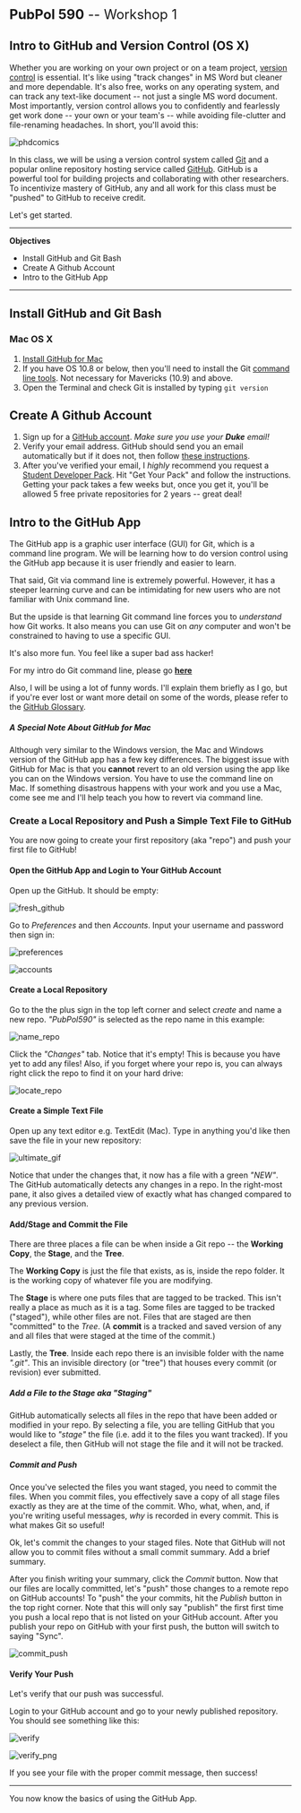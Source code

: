 <span style = "font-size: 170%">**PubPol 590** -- Workshop 1</span>

Intro to GitHub and Version Control (OS X)
---

Whether you are working on your own project or on a team project, [version control](http://git-scm.com/book/en/v2/Getting-Started-About-Version-Control) is essential. It's like using "track changes" in MS Word but cleaner and more dependable. It's also free, works on any operating system, and can track any text-like document -- not just a single MS word document. Most importantly, version control allows you to confidently and fearlessly get work done -- your own or your team's -- while avoiding file-clutter and file-renaming headaches. In short, you'll avoid this:

![phdcomics][00]

In this class, we will be using a version control system called [Git](http://git-scm.com/) and a popular online repository hosting service called [GitHub](https://github.com/). GitHub is a powerful tool for building projects and collaborating with other researchers. To incentivize mastery of GitHub, any and all work for this class must be "pushed" to GitHub to receive credit.

Let's get started.  

---

**Objectives**
<!-- MarkdownTOC depth=2 -->

- Install GitHub and Git Bash
- Create A Github Account
- Intro to the GitHub App

<!-- /MarkdownTOC -->

---

## Install GitHub and Git Bash
### Mac OS X
1. [Install GitHub for Mac](https://mac.github.com/)
2. If you have OS 10.8 or below, then you'll need to install the Git [command line tools](https://github.com/blog/1510-installing-git-from-github-for-mac). Not necessary for Mavericks (10.9) and above.
3. Open the Terminal and check Git is installed by typing `git version`

## Create A Github Account
1. Sign up for a [GitHub account](https://github.com/). *Make sure you use your __Duke__ email!*
2. Verify your email address. GitHub should send you an email automatically but if it does not, then follow [these instructions](https://help.github.com/articles/verifying-your-email-address/).
3. After you've verified your email, I *highly* recommend you request a [Student Developer Pack](https://education.github.com/pack). Hit "Get Your Pack" and follow the instructions. Getting your pack takes a few weeks but, once you get it, you'll be allowed 5 free private repositories for 2 years -- great deal!

## Intro to the GitHub App
The GitHub app is a graphic user interface (GUI) for Git, which is a command line program. We will be learning how to do version control using the GitHub app because it is user friendly and easier to learn.

That said, Git via command line is extremely powerful. However, it has a steeper learning curve and can be intimidating for new users who are not familiar with Unix command line. 

But the upside is that learning Git command line forces you to *understand* how Git works. It also means you can use Git on *any* computer and won't be constrained to having to use a specific GUI.

It's also more fun. You feel like a super bad ass hacker!

For my intro do Git command line, please go [**here**](https://github.com/ultinomics/Duke_PUBPOL590/blob/master/Workshop%201/01_intro_to_git_command_line.md)

Also, I will be using a lot of funny words. I'll explain them briefly as I go, but if you're ever lost or want more detail on some of the words, please refer to the [GitHub Glossary](https://help.github.com/articles/github-glossary/).


##### A Special Note About GitHub for Mac
Although very similar to the Windows version, the Mac and Windows version of the GitHub app has a few key differences. The biggest issue with GitHub for Mac is that you **cannot** revert to an old version using the app like you can on the Windows version. You have to use the command line on Mac. If something disastrous happens with your work and you use a Mac, come see me and I'll help teach you how to revert via command line.

### Create a Local Repository and Push a Simple Text File to GitHub
You are now going to create your first repository (aka "repo") and push your first file to GitHub!

#### Open the GitHub App and Login to Your GitHub Account
Open up the GitHub. It should be empty:

![fresh_github][01]
	
Go to *Preferences* and then *Accounts*. Input your username and password then sign in:

![preferences][02]

![accounts][03]


#### Create a Local Repository
Go to the the plus sign in the top left corner and select *create* and name a new repo. *"PubPol590"* is selected as the repo name in this example:

![name_repo][04]
	
Click the *"Changes"* tab. Notice that it's empty! This is because you have yet to add any files! Also, if you forget where your repo is, you can always right click the repo to find it on your hard drive:

![locate_repo][05]
	
#### Create a Simple Text File	
Open up any text editor e.g. TextEdit (Mac). Type in anything you'd like then save the file in your new repository:

![ultimate_gif][06]
    
Notice that under the changes that, it now has a file with a green *"NEW"*. The GitHub automatically detects any changes in a repo. In the right-most pane, it also gives a detailed view of exactly what has changed compared to any previous version.

#### Add/Stage and Commit the File
There are three places a file can be when inside a Git repo -- the **Working Copy**, the **Stage**, and the **Tree**. 

The **Working Copy** is just the file that exists, as is, inside the repo folder. It is the working copy of whatever file you are modifying.

The **Stage** is where one puts files that are tagged to be tracked. This isn't really a place as much as it is a tag. Some files are tagged to be tracked ("staged"), while other files are not. Files that are staged are then "committed" to the *Tree*. (A **commit** is a tracked and saved version of any and all files that were staged at the time of the commit.)

Lastly, the **Tree**. Inside each repo there is an invisible folder with the name *".git"*. This an invisible directory (or "tree") that houses every commit (or revision) ever submitted.

##### Add a File to the Stage aka "Staging"
GitHub automatically selects all files in the repo that have been added or modified in your repo. By selecting a file, you are telling GitHub that you would like to *"stage"* the file (i.e. add it to the files you want tracked). If you deselect a file, then GitHub will not stage the file and it will not be tracked.

##### Commit and Push
Once you've selected the files you want staged, you need to commit the files. When you commit files, you effectively save a copy of all stage files exactly as they are at the time of the commit. Who, what, when, and, if you're writing useful messages, *why* is recorded in every commit. This is what makes Git so useful!

Ok, let's commit the changes to your staged files. Note that GitHub will not allow you to commit files without a small commit summary. Add a brief summary. 

After you finish writing your summary, click the *Commit* button. Now that our files are locally committed, let's "push" those changes to a remote repo on GitHub accounts! To "push" the your commits, hit the *Publish* button in the top right corner. Note that this will only say "publish" the first first time you push a local repo that is not listed on your GitHub account. After you publish your repo on GitHub with your first push, the button will switch to saying "Sync".

![commit_push][07]
	
#### Verify Your Push
Let's verify that our push was successful.

Login to your GitHub account and go to your newly published repository. You should see something like this:

![verify][08]

![verify_png][09]
	
If you see your file with the proper commit message, then success!

---

You now know the basics of using the GitHub App.

[00]: https://raw.githubusercontent.com/ultinomics/Duke_PUBPOL590/master/Workshop%201/gifs/00_phd_comics_final_doc.gif "00_phd_comics_final_doc"
[01]: https://raw.githubusercontent.com/ultinomics/Duke_PUBPOL590/master/Workshop%201/gifs/01_fresh_github.png "01_fresh_github"
[02]: https://raw.githubusercontent.com/ultinomics/Duke_PUBPOL590/master/Workshop%201/gifs/02_preferences.png "02_preferences"
[03]: https://raw.githubusercontent.com/ultinomics/Duke_PUBPOL590/master/Workshop%201/gifs/03_login_info.png "03_login_info"
[04]: https://raw.githubusercontent.com/ultinomics/Duke_PUBPOL590/master/Workshop%201/gifs/04_name_repo.png "04_name_repo"
[05]: https://raw.githubusercontent.com/ultinomics/Duke_PUBPOL590/master/Workshop%201/gifs/05_locate_repo.gif "05_locate_repo"
[06]: https://raw.githubusercontent.com/ultinomics/Duke_PUBPOL590/master/Workshop%201/gifs/06_create_txt.gif "06_create_txt"
[07]: https://raw.githubusercontent.com/ultinomics/Duke_PUBPOL590/master/Workshop%201/gifs/07_commit_push.gif "07_commit_push"
[08]: https://raw.githubusercontent.com/ultinomics/Duke_PUBPOL590/master/Workshop%201/gifs/08_verify.gif "08_verify"
[09]: https://raw.githubusercontent.com/ultinomics/Duke_PUBPOL590/master/Workshop%201/gifs/09_verify.png "09_verify"

